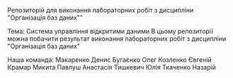 Репозиторій для виконання лабораторних робіт з дисципліни "Організація баз даних""

Тема: Система управління відкритими даними
В цьому репозиторії можна побачити результат виконання лабораторних робіт з дисципліни "Організація баз даних"

Наша команда:
Макаренко Денис
Бугаєнко Олег
Козленко Євгеній
Крамар Микита
Павлуш Анастасія
Тишкевич Юлія
Ткаченко Назарій
